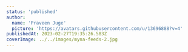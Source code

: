 ```yaml
---
status: 'published'
author:
  name: 'Praveen Juge'
  picture: 'https://avatars.githubusercontent.com/u/13696888?v=4'
publishedAt: 2023-02-27T19:35:26.583Z
coverImage: ../../images/myna-feeds-2.jpg
---
```

